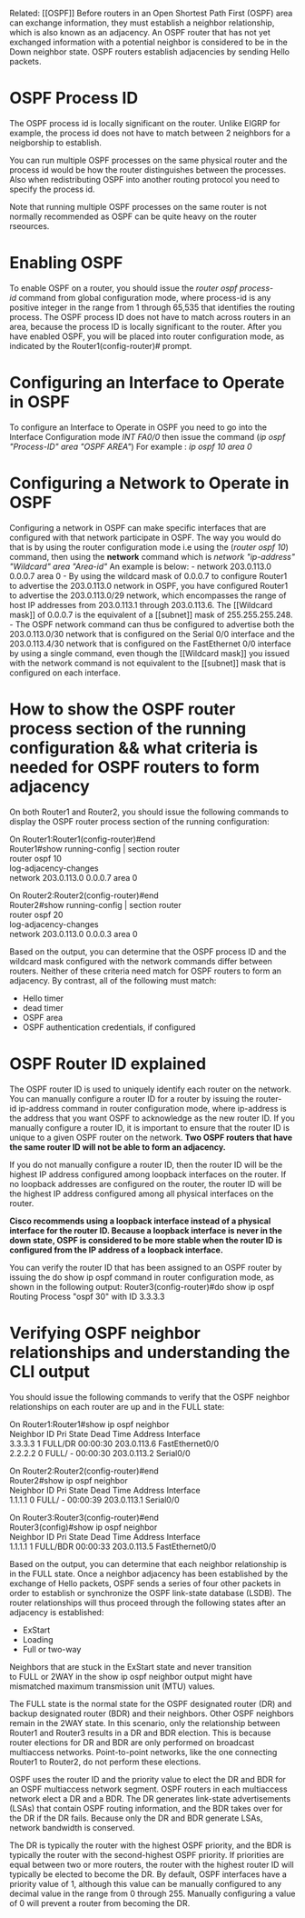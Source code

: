 
Related: [[OSPF]]
Before routers in an Open Shortest Path First (OSPF) area can exchange information, they must establish a neighbor relationship, which is also known as an adjacency. An OSPF router that has not yet exchanged information with a potential neighbor is considered to be in the Down neighbor state. OSPF routers establish adjacencies by sending Hello packets. 

# OSPF Process ID 
The OSPF process id is locally significant on the router. Unlike EIGRP for example, the process id does not have to match between 2 neighbors for a neigborship to establish.

You can run multiple OSPF processes on the same physical router and the process id would be how the router distinguishes between the processes. Also when redistributing OSPF into another routing protocol you need to specify the process id.

Note that running multiple OSPF processes on the same router is not normally recommended as OSPF can be quite heavy on the router rseources.

# Enabling OSPF
To enable OSPF on a router, you should issue the *router ospf process-id* command from global configuration mode, where process-id is any positive integer in the range from 1 through 65,535 that identifies the routing process. The OSPF process ID does not have to match across routers in an area, because the process ID is locally significant to the router. After you have enabled OSPF, you will be placed into router configuration mode, as indicated by the Router1(config-router)# prompt.

# Configuring an Interface to Operate in OSPF

To configure an Interface to Operate in OSPF you need to go into the Interface Configuration mode *INT FA0/0* then issue the command (*ip ospf "Process-ID" area "OSPF AREA"*) For example :    *ip ospf 10 area 0*

# Configuring a Network to Operate in OSPF

Configuring a network in OSPF can make specific interfaces that are configured with that network participate in OSPF. The way you would do that is by using the router configuration mode i.e using the (*router ospf 10*) command, then using the **network** command which is *network "ip-address" "Wildcard" area "Area-id"*  An example is below:
	- network 203.0.113.0 0.0.0.7 area 0
		- By using the wildcard mask of 0.0.0.7 to configure Router1 to advertise the 203.0.113.0 network in OSPF, you have configured Router1 to advertise the 203.0.113.0/29 network, which encompasses the range of host IP addresses from 203.0.113.1 through 203.0.113.6. The [[Wildcard mask]] of 0.0.0.7 is the equivalent of a [[subnet]] mask of 255.255.255.248.  
		- The OSPF network command can thus be configured to advertise both the 203.0.113.0/30 network that is configured on the Serial 0/0 interface and the 203.0.113.4/30 network that is configured on the FastEthernet 0/0 interface by using a single command, even though the [[Wildcard mask]] you issued with the network command is not equivalent to the [[subnet]] mask that is configured on each interface.


# How to show the OSPF router process section of the running configuration && what criteria is needed for OSPF routers to form adjacency

On both Router1 and Router2, you should issue the following commands to display the OSPF router process section of the running configuration:  
  
On Router1:Router1(config-router)#end  
Router1#show running-config | section router  
router ospf 10  
log-adjacency-changes  
network 203.0.113.0 0.0.0.7 area 0  
  
On Router2:Router2(config-router)#end  
Router2#show running-config | section router  
router ospf 20  
log-adjacency-changes  
network 203.0.113.0 0.0.0.3 area 0  

Based on the output, you can determine that the OSPF process ID and the wildcard mask configured with the network commands differ between routers. Neither of these criteria need match for OSPF routers to form an adjacency. By contrast, all of the following must match:  
  

- Hello timer
- dead timer
- OSPF area
- OSPF authentication credentials, if configured


# OSPF Router ID explained

The OSPF router ID is used to uniquely identify each router on the network. You can manually configure a router ID for a router by issuing the router-id ip-address command in router configuration mode, where ip-address is the address that you want OSPF to acknowledge as the new router ID. If you manually configure a router ID, it is important to ensure that the router ID is unique to a given OSPF router on the network. **Two OSPF routers that have the same router ID will not be able to form an adjacency.**
  
If you do not manually configure a router ID, then the router ID will be the highest IP address configured among loopback interfaces on the router. If no loopback addresses are configured on the router, the router ID will be the highest IP address configured among all physical interfaces on the router.  
  
**Cisco recommends using a loopback interface instead of a physical interface for the router ID. Because a loopback interface is never in the down state, OSPF is considered to be more stable when the router ID is configured from the IP address of a loopback interface.**  
  
You can verify the router ID that has been assigned to an OSPF router by issuing the do show ip ospf command in router configuration mode, as shown in the following output:
Router3(config-router)#do show ip ospf  
Routing Process "ospf 30" with ID 3.3.3.3  

# Verifying OSPF neighbor relationships and understanding the CLI output

You should issue the following commands to verify that the OSPF neighbor relationships on each router are up and in the FULL state:  
  
On Router1:Router1#show ip ospf neighbor  
Neighbor ID Pri State Dead Time Address Interface  
3.3.3.3 1 FULL/DR 00:00:30 203.0.113.6 FastEthernet0/0  
2.2.2.2 0 FULL/ - 00:00:30 203.0.113.2 Serial0/0  
  
On Router2:Router2(config-router)#end  
Router2#show ip ospf neighbor  
Neighbor ID Pri State Dead Time Address Interface  
1.1.1.1 0 FULL/ - 00:00:39 203.0.113.1 Serial0/0  
  
On Router3:Router3(config-router)#end  
Router3(config)#show ip ospf neighbor  
Neighbor ID Pri State Dead Time Address Interface  
1.1.1.1 1 FULL/BDR 00:00:33 203.0.113.5 FastEthernet0/0  


Based on the output, you can determine that each neighbor relationship is in the FULL state. Once a neighbor adjacency has been established by the exchange of Hello packets, OSPF sends a series of four other packets in order to establish or synchronize the OSPF link-state database (LSDB). The router relationships will thus proceed through the following states after an adjacency is established:  
  
  

- ExStart
- Loading
- Full or two-way

  
  
Neighbors that are stuck in the ExStart state and never transition to FULL or 2WAY in the show ip ospf neighbor output might have mismatched maximum transmission unit (MTU) values.  
  
The FULL state is the normal state for the OSPF designated router (DR) and backup designated router (BDR) and their neighbors. Other OSPF neighbors remain in the 2WAY state. In this scenario, only the relationship between Router1 and Router3 results in a DR and BDR election. This is because router elections for DR and BDR are only performed on broadcast multiaccess networks. Point-to-point networks, like the one connecting Router1 to Router2, do not perform these elections.  
  
OSPF uses the router ID and the priority value to elect the DR and BDR for an OSPF multiaccess network segment. OSPF routers in each multiaccess network elect a DR and a BDR. The DR generates link-state advertisements (LSAs) that contain OSPF routing information, and the BDR takes over for the DR if the DR fails. Because only the DR and BDR generate LSAs, network bandwidth is conserved.  
  
The DR is typically the router with the highest OSPF priority, and the BDR is typically the router with the second-highest OSPF priority. If priorities are equal between two or more routers, the router with the highest router ID will typically be elected to become the DR. By default, OSPF interfaces have a priority value of 1, although this value can be manually configured to any decimal value in the range from 0 through 255. Manually configuring a value of 0 will prevent a router from becoming the DR.




